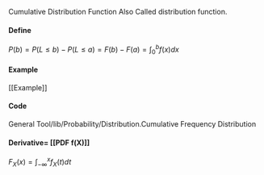 Cumulative Distribution Function
Also Called distribution function.
#### Define
$P(b)=P(L \leq b)-P(L \leq a)=F(b)-F(a)=\int_{0}^{b} f(x) d x$

#### Example

[[Example]]

#### Code

General Tool/lib/Probability/Distribution.Cumulative Frequency Distribution
 
 
 #### Derivative= [[PDF f(X)]]

$F_{X}(x)=\int_{-\infty}^{x} f_{X}(t) d t$




